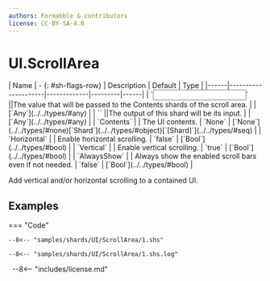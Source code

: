 ```yaml
---
authors: Formabble & contributors
license: CC-BY-SA-4.0
---
```



# UI.ScrollArea

<div class="sh-parameters" markdown="1">
| Name | - {: #sh-flags-row} | Description | Default | Type |
|------|---------------------|-------------|---------|------|
| `<input>` ||The value that will be passed to the Contents shards of the scroll area. | | [`Any`](../../types/#any) |
| `<output>` ||The output of this shard will be its input. | | [`Any`](../../types/#any) |
| `Contents` |  | The UI contents. | `None` | [`None`](../../types/#none)[`Shard`](../../types/#object)[`[Shard]`](../../types/#seq) |
| `Horizontal` |  | Enable horizontal scrolling. | `false` | [`Bool`](../../types/#bool) |
| `Vertical` |  | Enable vertical scrolling. | `true` | [`Bool`](../../types/#bool) |
| `AlwaysShow` |  | Always show the enabled scroll bars even if not needed. | `false` | [`Bool`](../../types/#bool) |

</div>

Add vertical and/or horizontal scrolling to a contained UI.

## Examples

=== "Code"

  ```x86asm linenums="1"
  --8<-- "samples/shards/UI/ScrollArea/1.shs"
  ```

  ```
  --8<-- "samples/shards/UI/ScrollArea/1.shs.log"
  ```
&nbsp;
--8<-- "includes/license.md"

